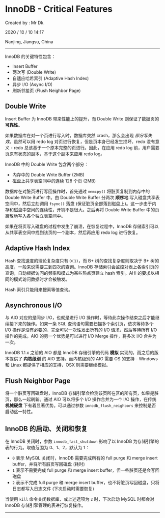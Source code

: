 # InnoDB - Critical Features

Created by : Mr Dk.

2020 / 10 / 10 14:17

Nanjing, Jiangsu, China

---

InnoDB 的关键特性包含：

- Insert Buffer
- 两次写 (Double Write)
- 自适应哈希索引 (Adaptive Hash Index)
- 异步 I/O (Async I/O)
- 刷新邻接页 (Flush Neighbor Page)

## Double Write

Insert Buffer 为 InnoDB 带来性能上的提升，而 Double Write 则保证了数据页的 **可靠性**。

如果数据库在对一个页进行写入时，数据库突然 crash，那么会出现 _部分写失效_。虽然可以用 redo log 对页进行恢复，但是页本身已经发生损坏，redo 没有意义 - redo 总该基于一个原本完整的页进行。因此，在应用 redo log 前，用户需要页原有状态的副本，基于这个副本来应用 redo log。

InnoDB 中的 Double Write 包含两个部分：

- 内存中的 Double Write Buffer (2MB)
- 磁盘上共享表空间中的连续 128 个页 (2MB)

数据库在对脏页进行写回操作时，首先通过 `memcpy()` 将脏页复制到内存中的 Double Write Buffer 中。由 Double Write Buffer 分两次 **顺序地** 写入磁盘共享表空间中，然后立刻调用 `fsync()` 落盘 (保证脏页全部落到磁盘上)。这一步由于内存和磁盘中空间的连续性，开销不是很大。之后再将 Double Write Buffer 中的页离散地写入各个独立表空间中。

如果在将页写入磁盘的过程中发生了崩溃，在恢复过程中，InnoDB 存储索引可以从共享表空间中找到该页的一个副本，然后再应用 redo log 进行恢复。

## Adaptive Hash Index

Hash 查找速度的理论复杂度只有 `O(1)`，而 B+ 树的查找复杂度则取决于 B+ 树的高度，一般来说需要三到四次的查询。InnoDB 存储索引会监控对表上各索引页的查询，自动根据访问的频率和模式为某些热点页建立 hash 索引。AHI 的要求以相同的模式访问数据时才会被触发。

Hash 索引只能用来搜索等值查询。

## Asynchronous I/O

与 AIO 对应的是同步 I/O，也就是进行 I/O 操作时，等待此次操作结束之后才能继续接下来的操作。如果一条 SQL 查询语句需要扫描多个索引页，依次等待多个 I/O 操作是没有必要的，完全可以一次性发出所有的 I/O 请求，然后等待所有 I/O 操作的完成。AIO 的另一个优势是可以进行 I/O Merge 操作，将多次 I/O 合并为一次。

InnoDB 1.1.x 之前的 AIO 都是 InnoDB 存储引擎的代码 **模拟** 实现的，而之后的版本提供了 **内核级别** 的 AIO 支持。而内核级别的 AIO 需要 OS 的支持 - Windows 和 Linux 都提供了相应的支持，OSX 则需要继续模拟。

## Flush Neighbor Page

将一个脏页写回磁盘时，InnoDB 存储引擎会检测该页所在区的所有页，如果是脏页，那么一起刷新。通过 AIO 可以将多个 I/O 操作合并为一个 I/O 操作，在传统 **机械硬盘** 下有着显著优势。可以通过参数 `innodb_flush_neighbors` 来控制是否启动这一特性。

## InnoDB 的启动、关闭和恢复

在 InnoDB 关闭时，参数 `innodb_fast_shutdown` 影响了以 InnoDB 为存储引擎的表的行为。取值范围为 0、1、2，默认为 1：

- `0` 表示 MySQL 关闭时，InnoDB 需要完成所有的 full purge 和 merge insert buffer，并将所有脏页写回磁盘 (耗时)
- `1` 表示不需要完成 full purge 和 merge insert buffer，但一些脏页还是会写回磁盘
- `2` 表示不完成 full purge 和 merge insert buffer，也不将脏页写回磁盘，只将日志都写入日志文件 (下次启动时需要恢复)

当使用 `kill` 命令关闭数据库，或上述选项为 `2` 时，下次启动 MySQL 时都会对 InnoDB 存储引擎管理的表进行恢复操作。

---
